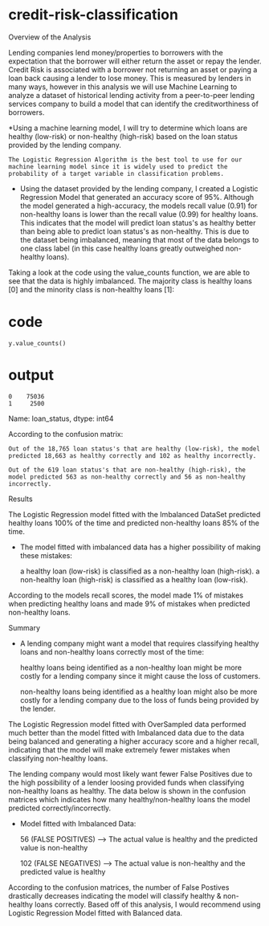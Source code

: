# credit-risk-classification

Overview of the Analysis

Lending companies lend money/properties to borrowers with the expectation that the borrower will either return the asset or repay the lender. Credit Risk is associated with a borrower not returning an asset or paying a loan back causing a lender to lose money. This is measured by lenders in many ways, however in this analysis we will use Machine Learning to analyze a dataset of historical lending activity from a peer-to-peer lending services company to build a model that can identify the creditworthiness of borrowers.


*Using a machine learning model, I will try to determine which loans are healthy (low-risk) or non-healthy (high-risk) based on the loan status provided by the lending company.

    The Logistic Regression Algorithm is the best tool to use for our machine learning model since it is widely used to predict the probability of a target variable in classification problems.

* Using the dataset provided by the lending company, I created a Logistic Regression Model that generated an accuracy score of 95%. Although the model generated a high-accuracy, the models recall value (0.91) for non-healthy loans is lower than the recall value (0.99) for healthy loans. This indicates that the model will predict loan status's as healthy better than being able to predict loan status's as non-healthy. This is due to the dataset being imbalanced, meaning that most of the data belongs to one class label (in this case healthy loans greatly outweighed non-healthy loans).

Taking a look at the code using the value_counts function, we are able to see that the data is highly imbalanced. The majority class is healthy loans [0] and the minority class is non-healthy loans [1]:

# code
    y.value_counts()

# output
    0    75036
    1     2500

Name: loan_status, dtype: int64


According to the confusion matrix:

    Out of the 18,765 loan status's that are healthy (low-risk), the model predicted 18,663 as healthy correctly and 102 as healthy incorrectly.

    Out of the 619 loan status's that are non-healthy (high-risk), the model predicted 563 as non-healthy correctly and 56 as non-healthy incorrectly.


Results

The Logistic Regression model fitted with the Imbalanced DataSet predicted healthy loans 100% of the time and predicted non-healthy loans 85% of the time.


* The model fitted with imbalanced data has a higher possibility of making these mistakes:

    a healthy loan (low-risk) is classified as a non-healthy loan (high-risk).
    a non-healthy loan (high-risk) is classified as a healthy loan (low-risk).

According to the models recall scores, the model made 1% of mistakes when predicting healthy loans and made 9% of mistakes when predicted non-healthy loans.


Summary

* A lending company might want a model that requires classifying healthy loans and non-healthy loans correctly most of the time:

    healthy loans being identified as a non-healthy loan might be more costly for a lending company since it might cause the loss of customers.

    non-healthy loans being identified as a healthy loan might also be more costly for a lending company due to the loss of funds being provided by the lender.

The Logistic Regression model fitted with OverSampled data performed much better than the model fitted with Imbalanced data due to the data being balanced and generating a higher accuracy score and a higher recall, indicating that the model will make extremely fewer mistakes when classifying non-healthy loans.


The lending company would most likely want fewer False Positives due to the high possibility of a lender loosing provided funds when classifying non-healthy loans as healthy. The data below is shown in the confusion matrices which indicates how many healthy/non-healthy loans the model predicted correctly/incorrectly.

* Model fitted with Imbalanced Data:

    56 (FALSE POSITIVES) --> The actual value is healthy and the predicted value is non-healthy

    102 (FALSE NEGATIVES) --> The actual value is non-healthy and the predicted value is healthy


According to the confusion matrices, the number of False Postives drastically decreases indicating the model will classify healthy & non-healthy loans correctly. Based off of this analysis, I would recommend using Logistic Regression Model fitted with Balanced data.







